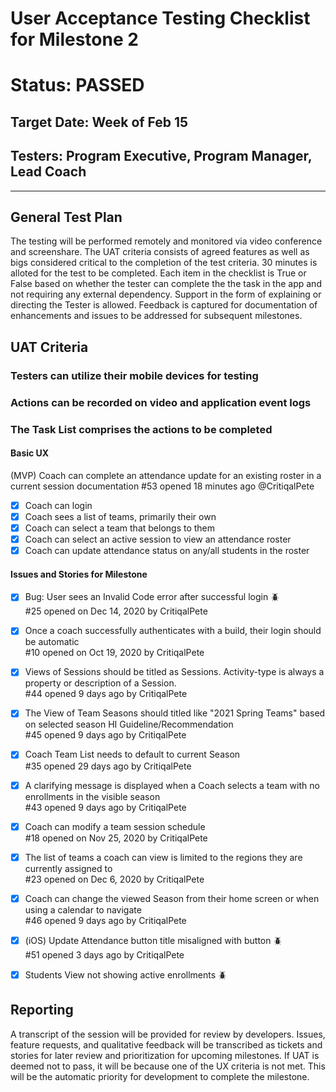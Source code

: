 # User Acceptance Testing Checklist for Milestone 2
# Status: PASSED
## Target Date: Week of Feb 15
## Testers: Program Executive, Program Manager, Lead Coach
------
## General Test Plan
The testing will be performed remotely and monitored via video conference and screenshare. The UAT criteria consists of agreed features as well as bigs considered critical to the completion of the test criteria.
30 minutes is alloted for the test to be completed. Each item in the checklist is True or False based on whether the tester can complete the the task in the app and not requiring any external dependency.
Support in the form of explaining or directing the Tester is allowed.
Feedback is captured for documentation of enhancements and issues to be addressed for subsequent milestones.
## UAT Criteria
### Testers can utilize their mobile devices for testing
### Actions can be recorded on video and application event logs
### The Task List comprises the actions to be completed
#### Basic UX
(MVP) Coach can complete an attendance update for an existing roster in a current session documentation
#53 opened 18 minutes ago
@CritiqalPete
- [x] Coach can login
- [x] Coach sees a list of teams, primarily their own
- [x] Coach can select a team that belongs to them
- [x] Coach can select an active session to view an attendance roster
- [x] Coach can update attendance status on any/all students in the roster
#### Issues and Stories for Milestone
- [x] Bug: User sees an Invalid Code error after successful login :beetle:<br>
#25 opened on Dec 14, 2020 by CritiqalPete

- [x] Once a coach successfully authenticates with a build, their login should be automatic<br>
#10 opened on Oct 19, 2020 by CritiqalPete

- [x] Views of Sessions should be titled as Sessions. Activity-type is always a property or description of a Session.<br>
#44 opened 9 days ago by CritiqalPete

- [x] The View of Team Seasons should titled like "2021 Spring Teams" based on selected season HI Guideline/Recommendation<br>
#45 opened 9 days ago by CritiqalPete

- [x] Coach Team List needs to default to current Season<br>
#35 opened 29 days ago by CritiqalPete

- [x] A clarifying message is displayed when a Coach selects a team with no enrollments in the visible season<br>
#43 opened 9 days ago by CritiqalPete

- [x] Coach can modify a team session schedule<br>
#18 opened on Nov 25, 2020 by CritiqalPete

- [x] The list of teams a coach can view is limited to the regions they are currently assigned to<br>
#23 opened on Dec 6, 2020 by CritiqalPete
- [x] Coach can change the viewed Season from their home screen or when using a calendar to navigate<br>
#46 opened 9 days ago by CritiqalPete

- [x] (iOS) Update Attendance button title misaligned with button :beetle:<br>
#51 opened 3 days ago by CritiqalPete
- [x] Students View not showing active enrollments :beetle:<br>

## Reporting
A transcript of the session will be provided for review by developers. Issues, feature requests, and qualitative feedback will be transcribed as tickets and stories for later review and prioritization for upcoming milestones.
If UAT is deemed not to pass, it will be because one of the UX criteria is not met. This will be the automatic priority for development to complete the milestone.
